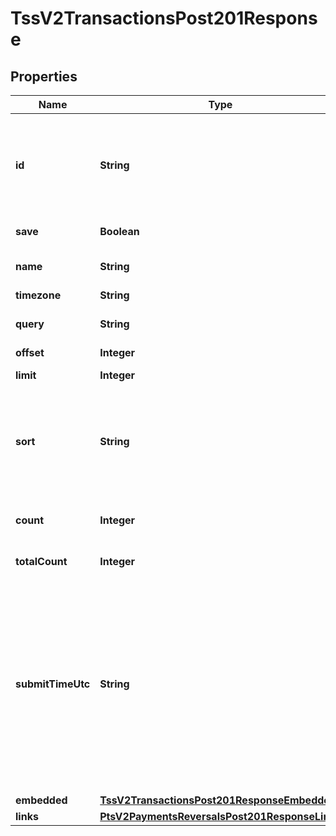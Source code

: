 
# TssV2TransactionsPost201Response

## Properties
Name | Type | Description | Notes
------------ | ------------- | ------------- | -------------
**id** | **String** | An unique identification number assigned by CyberSource to identify the submitted request. |  [optional]
**save** | **Boolean** | save or not save. |  [optional]
**name** | **String** | The description for this field is not available.  |  [optional]
**timezone** | **String** | Time Zone. |  [optional]
**query** | **String** | transaction search query string. |  [optional]
**offset** | **Integer** | offset. |  [optional]
**limit** | **Integer** | limit on number of results. |  [optional]
**sort** | **String** | A comma separated list of the following form - fieldName1 asc or desc, fieldName2 asc or desc, etc. |  [optional]
**count** | **Integer** | Results for this page, this could be below the limit. |  [optional]
**totalCount** | **Integer** | total number of results. |  [optional]
**submitTimeUtc** | **String** | Time of request in UTC. &#x60;Format: YYYY-MM-DDThh:mm:ssZ&#x60;  Example 2016-08-11T22:47:57Z equals August 11, 2016, at 22:47:57 (10:47:57 p.m.). The T separates the date and the time. The Z indicates UTC.  |  [optional]
**embedded** | [**TssV2TransactionsPost201ResponseEmbedded**](TssV2TransactionsPost201ResponseEmbedded.md) |  |  [optional]
**links** | [**PtsV2PaymentsReversalsPost201ResponseLinks**](PtsV2PaymentsReversalsPost201ResponseLinks.md) |  |  [optional]



